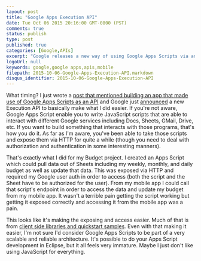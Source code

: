 ```yaml
---
layout: post
title: "Google Apps Execution API"
date: Tue Oct 06 2015 20:16:00 GMT-0800 (PST)
comments: true
status: publish
type: post
published: true
categories: [Google,APIs]
excerpt: "Google releases a new way of using Google Apps Scripts via an API."
logoUrl: null
keywords: google,google apps,apis,mobile
filepath: 2015-10-06-Google-Apps-Execution-API.markdown
disqus_identifier: 2015-10-06-Google-Apps-Execution-API
---
```


What timing?  I just wrote a [post that mentioned building an app that made use of Google Apps Scripts as an API](http://chrisrisner.com/Xamarin-Forms-Woes/) and Google just [announced](http://googledevelopers.blogspot.com/2015/09/run-apps-script-code-from-anywhere.html) a new Execution API to basically make what I did easier.  If you're not aware, Google Apps Script enable you to write JavaScript scripts that are able to interact with different Google services including Docs, Sheets, GMail, Drive, etc.  If you want to build something that interacts with those programs, that's how you do it.  As far as I'm aware, you've been able to take those scripts and expose them via HTTP for quite a while (though you need to deal with authorization and authentication in some interesting manners).  

That's exactly what I did for my Budget project.  I created an Apps Script which could pull data out of Sheets including my weekly, monthly, and daily budget as well as update that data.  This was exposed via HTTP and required my Google user auth in order to access (both the script and the Sheet have to be authorized for the user).  From my mobile app I could call that script's endpoint in order to access the data and update my budget from my mobile app.  It wasn't a terrible pain getting the script working but getting it exposed correctly and accessing it from the mobile app was a pain.

This looks like it's making the exposing and access easier.  Much of that is from [client side libraries and quickstart samples](https://developers.google.com/apps-script/guides/rest/?utm_campaign=execution-API-924&utm_source=gdbc&utm_medium=blog).  Even with that making it easier, I'm not sure I'd consider Google Apps Scripts to be part of a very scalable and reliable architecture.  It's possible to do your Apps Script development in Eclipse, but it all feels very immature.  Maybe I just don't like using JavaScript for everything.